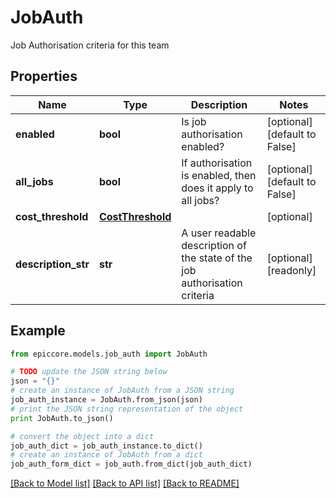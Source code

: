 # JobAuth

Job Authorisation criteria for this team

## Properties

Name | Type | Description | Notes
------------ | ------------- | ------------- | -------------
**enabled** | **bool** | Is job authorisation enabled? | [optional] [default to False]
**all_jobs** | **bool** | If authorisation is enabled, then does it apply to all jobs? | [optional] [default to False]
**cost_threshold** | [**CostThreshold**](CostThreshold.md) |  | [optional] 
**description_str** | **str** | A user readable description of the state of the job authorisation criteria | [optional] [readonly] 

## Example

```python
from epiccore.models.job_auth import JobAuth

# TODO update the JSON string below
json = "{}"
# create an instance of JobAuth from a JSON string
job_auth_instance = JobAuth.from_json(json)
# print the JSON string representation of the object
print JobAuth.to_json()

# convert the object into a dict
job_auth_dict = job_auth_instance.to_dict()
# create an instance of JobAuth from a dict
job_auth_form_dict = job_auth.from_dict(job_auth_dict)
```
[[Back to Model list]](../README.md#documentation-for-models) [[Back to API list]](../README.md#documentation-for-api-endpoints) [[Back to README]](../README.md)


